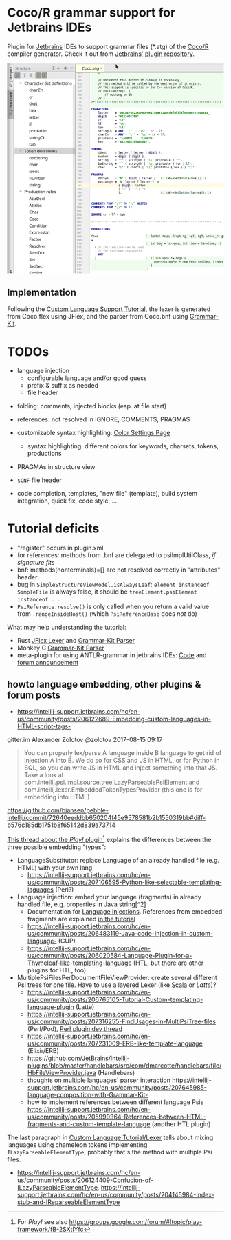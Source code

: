 # Coco/R grammar support for Jetbrains IDEs

Plugin for [Jetbrains](https://www.jetbrains.com/) IDEs
to support grammar files (\*.atg) of the [Coco/R](http://ssw.jku.at/Coco/) compiler generator.
Check it out from [Jetbrains' plugin repository](https://plugins.jetbrains.com/idea/plugin/9457-coco-r-grammar-support).

![Screenshot of v3](doc/2017-02-06.v3.Screenshot.Cocoatg.png)

## Implementation

Following the [Custom Language Support Tutorial](http://www.jetbrains.org/intellij/sdk/docs/tutorials/custom_language_support_tutorial.html), the lexer is generated from Coco.flex using JFlex, and the parser from Coco.bnf using [Grammar-Kit](https://github.com/JetBrains/Grammar-Kit).

# TODOs
* language injection
    - configurable language and/or good guess
    - prefix & suffix as needed
    - file header

- folding: comments, injected blocks (esp. at file start)
- references: not resolved in IGNORE, COMMENTS, PRAGMAS
- customizable syntax highlighting: [Color Settings Page](http://www.jetbrains.org/intellij/sdk/docs/tutorials/custom_language_support/syntax_highlighter_and_color_settings_page.html)
    - syntax highlighting: different colors for keywords, charsets, tokens, productions
- PRAGMAs in structure view
- `$CNF` file header

- code completion, templates, "new file" (template), build system integration, quick fix, code style, ...

# Tutorial deficits
- "register" occurs in plugin.xml
- for references: methods from .bnf are delegated to psiImplUtilClass, *if signature fits*
- bnf: methods(nonterminals)=[] are not resolved correctly in "attributes" header
- bug in `SimpleStructureViewModel.isAlwaysLeaf`: `element instanceof SimpleFile` is always false, it should be `treeElement.psiElement instanceof ...`
- `PsiReference.resolve()` is only called when you return a valid value from `.rangeInsideHost()` (which `PsiReferenceBase` does *not* do)

What may help understanding the tutorial:
- Rust [JFlex Lexer](https://github.com/intellij-rust/intellij-rust/blob/master/src/main/grammars/RustLexer.flex) and [Grammar-Kit Parser](https://github.com/intellij-rust/intellij-rust/blob/master/src/main/grammars/RustParser.bnf)
- Monkey C [Grammar-Kit Parser](https://github.com/liias/monkey/blob/master/src/main/java/io/github/liias/monkey/lang/grammar/Monkey.bnf)
- meta-plugin for using ANTLR-grammar in jetbrains IDEs: [Code](https://github.com/antlr/jetbrains) and [forum announcement](https://intellij-support.jetbrains.com/hc/en-us/community/posts/206103369-Using-ANTLR-v4-to-lex-parse-custom-file-formats)

## howto language embedding, other plugins & forum posts

- <https://intellij-support.jetbrains.com/hc/en-us/community/posts/206122689-Embedding-custom-languages-in-HTML-script-tags->

gitter.im Alexander Zolotov @zolotov 2017-08-15 09:17
> You can properly lex/parse A language inside B language to get rid of injection A into B. We do so for CSS and JS in HTML, or for Python in SQL, so you can write JS in HTML and inject something into that JS.
Take a look at com.intellij.psi.impl.source.tree.LazyParseablePsiElement and com.intellij.lexer.EmbeddedTokenTypesProvider (this one is for embedding into HTML)

<https://github.com/bjansen/pebble-intellij/commit/72640eeddbb650204f45e9578581b2b1550319bb#diff-b576c185db1751b8f65142d839a73714>

[This thread about the *Play!* plugin](https://intellij-support.jetbrains.com/hc/en-us/community/posts/206780275-Example-of-a-custom-language-plugin-for-a-templating-language)[^1] explains the differences between the three possible embedding "types":

- LanguageSubstitutor: replace Language of an already handled file (e.g. HTML) with your own lang
    * <https://intellij-support.jetbrains.com/hc/en-us/community/posts/207106595-Python-like-selectable-templating-laguages> (Perl?)
- Language injection: embed your language (fragments) in already handled file, e.g. properties in Java string[^2]
    *  Documentation for [Language Injections](https://www.jetbrains.com/help/idea/2016.3/using-language-injections.html). References from embedded fragments are explained [in the tutorial](http://www.jetbrains.org/intellij/sdk/docs/tutorials/custom_language_support/reference_contributor.html#define-a-reference-contributor)
    * <https://intellij-support.jetbrains.com/hc/en-us/community/posts/206483119-Java-code-Injection-in-custom-language-> (CUP)
    * <https://intellij-support.jetbrains.com/hc/en-us/community/posts/206020584-Language-Plugin-for-a-Thymeleaf-like-templating-language> (HTL, but there are other plugins for HTL, too)
- MultiplePsiFilesPerDocumentFileViewProvider: create several different Psi trees for one file. Have to use a layered Lexer (like [Scala](https://github.com/JetBrains/intellij-scala/blob/32dd1c4/src/org/jetbrains/plugins/scala/lang/lexer/LayeredLexer.java) or *Latte*)?
    * <https://intellij-support.jetbrains.com/hc/en-us/community/posts/206765105-Tutorial-Custom-templating-language-plugin> (Latte)
    * <https://intellij-support.jetbrains.com/hc/en-us/community/posts/207316255-FindUsages-in-MultiPsiTree-files> (Perl/Pod), [Perl plugin dev thread](https://intellij-support.jetbrains.com/hc/en-us/community/posts/206102159-Perl5-plugin-for-Intellij-IDEA)
    * <https://intellij-support.jetbrains.com/hc/en-us/community/posts/207231009-ERB-like-template-language> (Elixir/ERB)
    * <https://github.com/JetBrains/intellij-plugins/blob/master/handlebars/src/com/dmarcotte/handlebars/file/HbFileViewProvider.java> (Handlebars)
    * thoughts on multiple languages' parser interaction <https://intellij-support.jetbrains.com/hc/en-us/community/posts/207645985-language-composition-with-Grammar-Kit->
    * how to implement references between different language Psis <https://intellij-support.jetbrains.com/hc/en-us/community/posts/205990364-References-between-HTML-fragments-and-custom-template-language> (another HTL plugin)


The last paragraph in [Custom Language Tutorial/Lexer](http://www.jetbrains.org/intellij/sdk/docs/reference_guide/custom_language_support/implementing_lexer.html) tells about mixing languages using chameleon tokens implementing `ILazyParseableElementType`, probably that's the method with multiple Psi files.
- <https://intellij-support.jetbrains.com/hc/en-us/community/posts/206124409-Confucion-of-ILazyParseableElementType>, <https://intellij-support.jetbrains.com/hc/en-us/community/posts/204145984-Index-stub-and-IReparseableElementType>

[^1]: For *Play!* see also <https://groups.google.com/forum/#!topic/play-framework/fB-2SXtlYfc>
